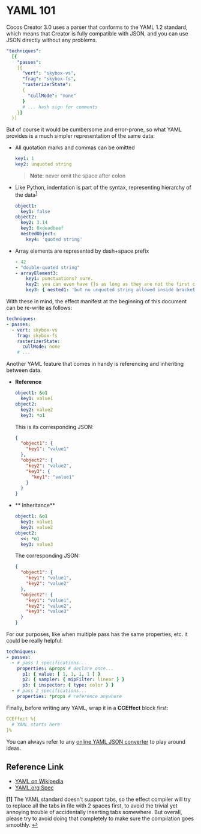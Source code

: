 # YAML 101

Cocos Creator 3.0 uses a parser that conforms to the YAML 1.2 standard, which means that Creator is fully compatible with JSON, and you can use JSON directly without any problems.

```yaml
"techniques":
  [{
    "passes":
    [{
      "vert": "skybox-vs",
      "frag": "skybox-fs",
      "rasterizerState":
      {
        "cullMode": "none"
      }
      # ... hash sign for comments
    }]
  }]
```

But of course it would be cumbersome and error-prone, so what YAML provides is a much simpler representation of the same data:

- All quotation marks and commas can be omitted

  ```yaml
  key1: 1
  key2: unquoted string
  ```

  > **Note**: never omit the space after colon

- Like Python, indentation is part of the syntax, representing hierarchy of the data<sup id="a1">[1](#f1)</sup>

  ```yaml
  object1:
    key1: false
  object2:
    key2: 3.14
    key3: 0xdeadbeef
    nestedObject:
      key4: 'quoted string'
  ```

- Array elements are represented by dash+space prefix

  ```yaml
  - 42
  - "double-quoted string"
  - arrayElement3:
      key1: punctuations? sure.
      key2: you can even have {}s as long as they are not the first character
      key3: { nested1: 'but no unquoted string allowed inside brackets', nested2: 'also notice the comma is back too' }
  ```

With these in mind, the effect manifest at the beginning of this document can be re-write as follows:

```yaml
techniques:
- passes:
  - vert: skybox-vs
    frag: skybox-fs
    rasterizerState:
      cullMode: none
    # ...
```

Another YAML feature that comes in handy is referencing and inheriting between data.

- **Reference**

  ```yaml
  object1: &o1
    key1: value1
  object2:
    key2: value2
    key3: *o1
  ```

  This is its corresponding JSON:

  ```json
  {
    "object1": {
      "key1": "value1"
    },
    "object2": {
      "key2": "value2",
      "key3": {
        "key1": "value1"
      }
    }
  }
  ```

- ** Inheritance**

  ```yaml
  object1: &o1
    key1: value1
    key2: value2
  object2:
    <<: *o1
    key3: value3
  ```

  The corresponding JSON:

  ```json
  {
    "object1": {
      "key1": "value1",
      "key2": "value2"
    },
    "object2": {
      "key1": "value1",
      "key2": "value2",
      "key3": "value3"
    }
  }
  ```

For our purposes, like when multiple pass has the same properties, etc. it could be really helpful:

```yaml
techniques:
- passes:
  - # pass 1 specifications...
    properties: &props # declare once...
      p1: { value: [ 1, 1, 1, 1 ] }
      p2: { sampler: { mipFilter: linear } }
      p3: { inspector: { type: color } }
  - # pass 2 specifications...
    properties: *props # reference anywhere
```

Finally, before writing any YAML, wrap it in a **CCEffect** block first:

```yaml
CCEffect %{
  # YAML starts here
}%
```

You can always refer to any [online YAML JSON converter](https://codebeautify.org/yaml-to-json-xml-csv) to play around ideas.

## Reference Link

- [YAML on Wikipedia](https://en.wikipedia.org/wiki/YAML)
- [YAML.org Spec](https://yaml.org/spec/1.2/spec.html)

<b id="f1">[1]</b> The YAML standard doesn't support tabs, so the effect compiler will try to replace all the tabs in file with 2 spaces first, to avoid the trivial yet annoying trouble of accidentally inserting tabs somewhere. But overall, please try to avoid doing that completely to make sure the compilation goes smoothly. [↩](#a1)<br>
